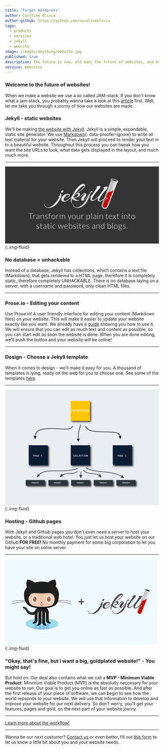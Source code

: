 ```yaml
---
title: 'Forget Wordpress'
author: Caroline Olivia
author-github: https://github.com/carolineolivia
tags:
  - products
  - services
  - jekyll
  - website
image: /images/anything/website.jpg
published: true
description: The future is now, old man; the future of websites, and boy, is it looking good
service: Websites
---
```


### Welcome to the future of websites!

When we make a website we use a so called JAM-stack. If you don't know what a jam-stack, you probably wanna take a look at this [article](/anything/we-re-jammin/) first. Well, let me take you through a journy of how our websites are made.

### Jekyll - static websites

We'll be making [the website with Jekyll](https://jekyllrb.com). Jekyll is a simple, expandable, static site generator. We use [Markdown](https://www.markdownguide.org/){: data-proofer-ignore} to write all text material for your website. Then Jekyll will proceed to render your text in to a beautiful website. Throughout this process you can tweak how you want the site URLs to look, what data gets displayed in the layout, and much much more.

---

![Website](/images/anything/jekyll-og.png "Jekyll"){:.img-fluid}

### No database = unhackable

Instead of a database, Jekyll has collections, which contains a text file (Markdown), that gets rendered to a HTML page, therefore it is completely static, therefore completely UNHACKABLE. There is no database laying on a server, with a username and password, only clean HTML files.

---

### Prose.io - Editing your content

Use Prose.io! A user friendly interface for editing your content (Markdown files) on your website. This will make it easier to update your website exactly like you want. We already have a [guide](/anything/use-prose/) showing you how to use it. We will ensure that you can edit as much text and content as possible, so you can start edit as soon the website is done. When you are done editing, we'll push the button and your website will be online!

---

### Design - Choose a Jekyll template

When it comes to design - we'll make it easy for you. A thousand of templates is lying, ready on the web for you to choose one. See some of the templates [here](https://jekyllthemes.io/).

---

![Website](/images/anything/info-graphic-website.png "Our website flow"){:.img-fluid}


### Hosting - Github pages

With Jekyll and Github pages you don't even need a server to host your website, or a traditional web hotel. You just let us host your website on our Github **FOR FREE!** No monthly payment for some big corporation to let you have your site on some server.

---

![Website](/images/anything/jekyll_ghpages.png "Jekyll + GHpages"){:.img-fluid}

### "Okay, that's fine, but i want a big, goldplated website!" - You might say!

But hold on. Our deal also contains what we call a **MVP - Minimum Viable Product**.
Minimum Viable Product (MVP) is the absolutly neccesary for your website to run. Our goal is to get you online as fast as possible. And after the first release of your piece of software, we can begin to see how the world repsonds to your website. We will use that information to develop and improve your website for our next delivery. So don't worry, you'll get your features, pages and gold, on the next part of your website journy.

---

[Learn more about the workflow!](/flow/)

---

Wanna be our next costumer? [Contact us](/contact/) or even better, fill out [this form](/services/5Kwebsite/) to let us know a little bit about you and your website needs.
